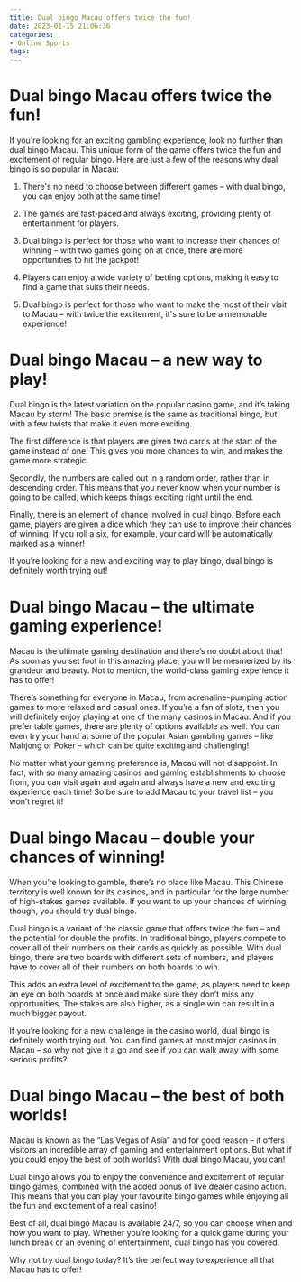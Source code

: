 ```yaml
---
title: Dual bingo Macau offers twice the fun!
date: 2023-01-15 21:06:36
categories:
- Online Sports
tags:
---
```



#  Dual bingo Macau offers twice the fun!

If you're looking for an exciting gambling experience, look no further than dual bingo Macau. This unique form of the game offers twice the fun and excitement of regular bingo. Here are just a few of the reasons why dual bingo is so popular in Macau:

1. There's no need to choose between different games – with dual bingo, you can enjoy both at the same time!

2. The games are fast-paced and always exciting, providing plenty of entertainment for players.

3. Dual bingo is perfect for those who want to increase their chances of winning – with two games going on at once, there are more opportunities to hit the jackpot!

4. Players can enjoy a wide variety of betting options, making it easy to find a game that suits their needs.

5. Dual bingo is perfect for those who want to make the most of their visit to Macau – with twice the excitement, it's sure to be a memorable experience!

#  Dual bingo Macau – a new way to play!

Dual bingo is the latest variation on the popular casino game, and it’s taking Macau by storm! The basic premise is the same as traditional bingo, but with a few twists that make it even more exciting.

The first difference is that players are given two cards at the start of the game instead of one. This gives you more chances to win, and makes the game more strategic.

Secondly, the numbers are called out in a random order, rather than in descending order. This means that you never know when your number is going to be called, which keeps things exciting right until the end.

Finally, there is an element of chance involved in dual bingo. Before each game, players are given a dice which they can use to improve their chances of winning. If you roll a six, for example, your card will be automatically marked as a winner!

If you’re looking for a new and exciting way to play bingo, dual bingo is definitely worth trying out!

#  Dual bingo Macau – the ultimate gaming experience!

Macau is the ultimate gaming destination and there’s no doubt about that! As soon as you set foot in this amazing place, you will be mesmerized by its grandeur and beauty. Not to mention, the world-class gaming experience it has to offer!

There’s something for everyone in Macau, from adrenaline-pumping action games to more relaxed and casual ones. If you’re a fan of slots, then you will definitely enjoy playing at one of the many casinos in Macau. And if you prefer table games, there are plenty of options available as well. You can even try your hand at some of the popular Asian gambling games – like Mahjong or Poker – which can be quite exciting and challenging!

No matter what your gaming preference is, Macau will not disappoint. In fact, with so many amazing casinos and gaming establishments to choose from, you can visit again and again and always have a new and exciting experience each time! So be sure to add Macau to your travel list – you won’t regret it!

#  Dual bingo Macau – double your chances of winning!

When you’re looking to gamble, there’s no place like Macau. This Chinese territory is well known for its casinos, and in particular for the large number of high-stakes games available. If you want to up your chances of winning, though, you should try dual bingo.

Dual bingo is a variant of the classic game that offers twice the fun – and the potential for double the profits. In traditional bingo, players compete to cover all of their numbers on their cards as quickly as possible. With dual bingo, there are two boards with different sets of numbers, and players have to cover all of their numbers on both boards to win.

This adds an extra level of excitement to the game, as players need to keep an eye on both boards at once and make sure they don’t miss any opportunities. The stakes are also higher, as a single win can result in a much bigger payout.

If you’re looking for a new challenge in the casino world, dual bingo is definitely worth trying out. You can find games at most major casinos in Macau – so why not give it a go and see if you can walk away with some serious profits?

#  Dual bingo Macau – the best of both worlds!

Macau is known as the “Las Vegas of Asia” and for good reason – it offers visitors an incredible array of gaming and entertainment options. But what if you could enjoy the best of both worlds? With dual bingo Macau, you can!

Dual bingo allows you to enjoy the convenience and excitement of regular bingo games, combined with the added bonus of live dealer casino action. This means that you can play your favourite bingo games while enjoying all the fun and excitement of a real casino!

Best of all, dual bingo Macau is available 24/7, so you can choose when and how you want to play. Whether you’re looking for a quick game during your lunch break or an evening of entertainment, dual bingo has you covered.

Why not try dual bingo today? It’s the perfect way to experience all that Macau has to offer!